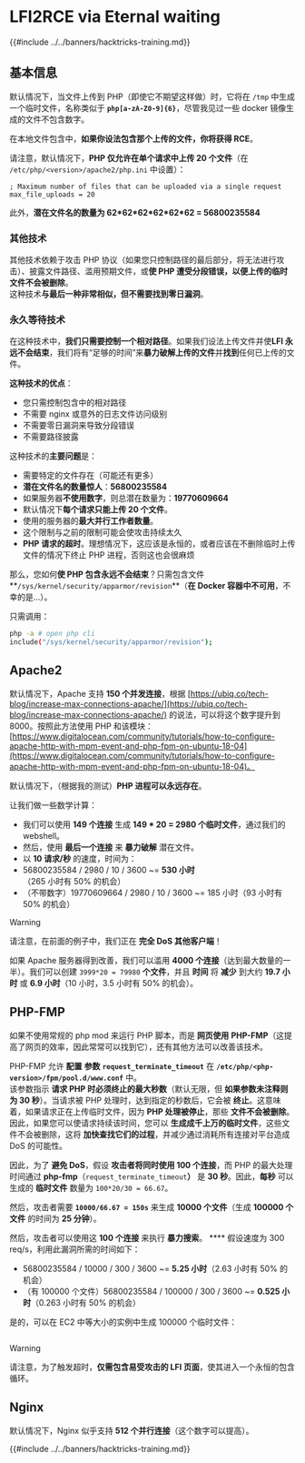 # LFI2RCE via Eternal waiting

{{#include ../../banners/hacktricks-training.md}}

## 基本信息

默认情况下，当文件上传到 PHP（即使它不期望这样做）时，它将在 `/tmp` 中生成一个临时文件，名称类似于 **`php[a-zA-Z0-9]{6}`**，尽管我见过一些 docker 镜像生成的文件不包含数字。

在本地文件包含中，**如果你设法包含那个上传的文件，你将获得 RCE**。

请注意，默认情况下，**PHP 仅允许在单个请求中上传 20 个文件**（在 `/etc/php/<version>/apache2/php.ini` 中设置）：
```
; Maximum number of files that can be uploaded via a single request
max_file_uploads = 20
```
此外，**潜在文件名的数量为 62\*62\*62\*62\*62\*62 = 56800235584**

### 其他技术

其他技术依赖于攻击 PHP 协议（如果您只控制路径的最后部分，将无法进行攻击）、披露文件路径、滥用预期文件，或**使 PHP 遭受分段错误，以便上传的临时文件不会被删除**。\
这种技术**与最后一种非常相似，但不需要找到零日漏洞**。

### 永久等待技术

在这种技术中，**我们只需要控制一个相对路径**。如果我们设法上传文件并使**LFI 永远不会结束**，我们将有“足够的时间”来**暴力破解上传的文件**并**找到**任何已上传的文件。

**这种技术的优点**：

- 您只需控制包含中的相对路径
- 不需要 nginx 或意外的日志文件访问级别
- 不需要零日漏洞来导致分段错误
- 不需要路径披露

这种技术的**主要问题**是：

- 需要特定的文件存在（可能还有更多）
- **潜在文件名的数量惊人**：**56800235584**
- 如果服务器**不使用数字**，则总潜在数量为：**19770609664**
- 默认情况下**每个请求只能上传 20 个文件**。
- 使用的服务器的**最大并行工作者数量**。
- 这个限制与之前的限制可能会使攻击持续太久
- **PHP 请求的超时**。理想情况下，这应该是永恒的，或者应该在不删除临时上传文件的情况下终止 PHP 进程，否则这也会很麻烦

那么，您如何**使 PHP 包含永远不会结束**？只需包含文件**`/sys/kernel/security/apparmor/revision`**（**在 Docker 容器中不可用**，不幸的是...）。

只需调用：
```bash
php -a # open php cli
include("/sys/kernel/security/apparmor/revision");
```
## Apache2

默认情况下，Apache 支持 **150 个并发连接**，根据 [https://ubiq.co/tech-blog/increase-max-connections-apache/](https://ubiq.co/tech-blog/increase-max-connections-apache/) 的说法，可以将这个数字提升到 8000。按照此方法使用 PHP 和该模块： [https://www.digitalocean.com/community/tutorials/how-to-configure-apache-http-with-mpm-event-and-php-fpm-on-ubuntu-18-04](https://www.digitalocean.com/community/tutorials/how-to-configure-apache-http-with-mpm-event-and-php-fpm-on-ubuntu-18-04)。

默认情况下，（根据我的测试）**PHP 进程可以永远存在**。

让我们做一些数学计算：

- 我们可以使用 **149 个连接** 生成 **149 \* 20 = 2980 个临时文件**，通过我们的 webshell。
- 然后，使用 **最后一个连接** 来 **暴力破解** 潜在文件。
- 以 **10 请求/秒** 的速度，时间为：
- 56800235584 / 2980 / 10 / 3600 \~= **530 小时**（265 小时有 50% 的机会）
- （不带数字）19770609664 / 2980 / 10 / 3600 \~= 185 小时（93 小时有 50% 的机会）

> [!WARNING]
> 请注意，在前面的例子中，我们正在 **完全 DoS 其他客户端**！

如果 Apache 服务器得到改善，我们可以滥用 **4000 个连接**（达到最大数量的一半）。我们可以创建 `3999*20 = 79980` **个文件**，并且 **时间** 将 **减少** 到大约 **19.7 小时** 或 **6.9 小时**（10 小时，3.5 小时有 50% 的机会）。

## PHP-FMP

如果不使用常规的 php mod 来运行 PHP 脚本，而是 **网页使用** **PHP-FMP**（这提高了网页的效率，因此常常可以找到它），还有其他方法可以改善该技术。

PHP-FMP 允许 **配置** **参数** **`request_terminate_timeout`** 在 **`/etc/php/<php-version>/fpm/pool.d/www.conf`** 中。\
该参数指示 **请求 PHP 时必须终止的最大秒数**（默认无限，但 **如果参数未注释则为 30 秒**）。当请求被 PHP 处理时，达到指定的秒数后，它会被 **终止**。这意味着，如果请求正在上传临时文件，因为 **PHP 处理被停止**，那些 **文件不会被删除**。因此，如果您可以使请求持续该时间，您可以 **生成成千上万的临时文件**，这些文件不会被删除，这将 **加快查找它们的过程**，并减少通过消耗所有连接对平台造成 DoS 的可能性。

因此，为了 **避免 DoS**，假设 **攻击者将同时使用 100 个连接**，而 PHP 的最大处理时间通过 **php-fmp**（`request_terminate_timeout`**）** 是 **30 秒**。因此，**每秒** 可以生成的 **临时文件** 数量为 `100*20/30 = 66.67`。

然后，攻击者需要 **`10000/66.67 = 150s`** 来生成 **10000 个文件**（生成 **100000 个文件** 的时间为 **25 分钟**）。

然后，攻击者可以使用这 **100 个连接** 来执行 **暴力搜索**。 \*\*\*\* 假设速度为 300 req/s，利用此漏洞所需的时间如下：

- 56800235584 / 10000 / 300 / 3600 \~= **5.25 小时**（2.63 小时有 50% 的机会）
- （有 100000 个文件）56800235584 / 100000 / 300 / 3600 \~= **0.525 小时**（0.263 小时有 50% 的机会）

是的，可以在 EC2 中等大小的实例中生成 100000 个临时文件：

<figure><img src="../../images/image (240).png" alt=""><figcaption></figcaption></figure>

> [!WARNING]
> 请注意，为了触发超时，**仅需包含易受攻击的 LFI 页面**，使其进入一个永恒的包含循环。

## Nginx

默认情况下，Nginx 似乎支持 **512 个并行连接**（这个数字可以提高）。 

{{#include ../../banners/hacktricks-training.md}}
